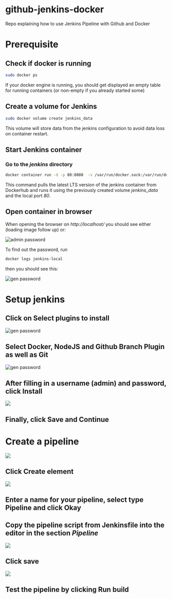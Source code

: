 # github-jenkins-docker
Repo explaining how to use Jenkins Pipeline with Github and Docker

# Prerequisite

## Check if docker is running

```bash
sudo docker ps
```

If your docker engine is running, you should get displayed an empty table for running containers (or non-empty if you already started some)

## Create a volume for Jenkins

```bash
sudo docker volume create jenkins_data
```

This volume will store data from the jenkins configuration to avoid data loss on container restart.

## Start Jenkins container

### Go to the *jenkins* directory

```bash
docker container run -d -p 80:8080  -v /var/run/docker.sock:/var/run/docker.sock -v jenkins_data:/var/jenkins_home --name jenkins-local berndserker/jenkins:latest
```

This command pulls the latest LTS version of the jenkins container from Dockerhub and runs it using the previously created volume *jenkins_data* and the local port *80*.

## Open container in browser

When opening the browser on *http://localhost/* you should see either (loading image follow up) or: 

![admin password](/img/admin_password_initial.png)

To find out the password, run

```bash
docker logs jenkins-local
```

then you should see this:

![gen password](/img/jenkins_admin_password.PNG)

# Setup jenkins

## Click on **Select plugins to install**
![gen password](/img/jenkins_install_mask.PNG)

## Select Docker, NodeJS and Github Branch Plugin as well as Git

![gen password](/img/jenkins_github_plugin.PNG)

## After filling in a username (admin) and password, click Install

![](/img/jenkins_create_admin_account.PNG)

## Finally, click **Save and Continue**

# Create a pipeline

![](/img/jenkins_menu.PNG)

## Click **Create element**

![](/img/jenkins_create_docker_pipeline.PNG)

## Enter a name for your pipeline, select type **Pipeline** and click Okay

## Copy the pipeline script from **Jenkinsfile** into the editor in the section *Pipeline*

![](/img/jenkins_add_pipeline_script.PNG)

## Click save

![](/img/jenkins_pipeline_menu.PNG)

## Test the pipeline by clicking **Run build**
